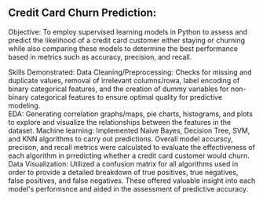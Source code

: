## Credit Card Churn Prediction:

  Objective: To employ supervised learning models in Python to assess and predict the likelihood of a credit card customer either staying or churning while also comparing these models to determine the best performance based in metrics such as accuracy, precision, and recall.
  
  Skills Demonstrated: 
      Data Cleaning/Preprocessing: Checks for missing and duplicate values, removal of irrelevant columns/rowa, label encoding of binary categorical features, and the creation of dummy variables for non-binary categorical features to ensure optimal quality for predictive modeling.     
      EDA: Generating correlation graphs/maps, pie charts, histograms, and plots to explore and visualize the relationships between the features in the dataset.
      Machine learning: Implemented Naive Bayes, Decision Tree, SVM, and KNN algorithms to carry out predictions. Overall model accurscy, precison, and recall metrics were calculated to evaluate the effectiveness of each algorithm in prredicting whether a credit card customer would churn.
      Data Visualization: Utilized a confusion matrix for all algorithms used in order to provide a detailed breakdown of true positives, true negatives, false positives, and false negatives. These offered valuable insight into each model's performsnce and aided in the assessment of predictive accuracy.

